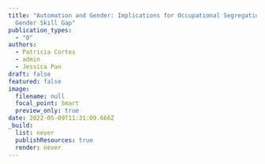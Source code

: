 ```yaml
---
title: "Automation and Gender: Implications for Occupational Segregation and the
  Gender Skill Gap"
publication_types:
  - "0"
authors:
  - Patricia Cortes
  - admin
  - Jessica Pan
draft: false
featured: false
image:
  filename: null
  focal_point: Smart
  preview_only: true
date: 2022-05-09T11:31:09.666Z
_build:
  list: never
  publishResources: true
  render: never
---
```

